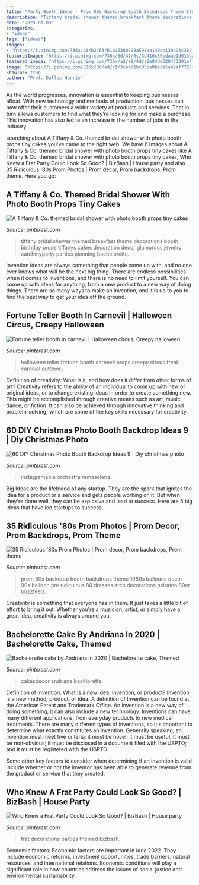 ```yaml
---
title: "Party Booth Ideas - Prom 80s Backdrop Booth Backdrops Theme 1980s Balloons Decor 90s Balloon Pre Ridiculous 80 Dresses Arch Decorations Heiraten 80er Buzzfeed"
description: "Tiffany bridal shower themed breakfast theme decorations booth birthday props tiffanys cakes decoration decor glamorous jewelry catchmyparty parties planning bachelorette"
date: "2023-01-03"
categories:
- "ideas"
tags: ["ideas"]
images:
- "https://i.pinimg.com/736x/b1/b2/63/b1b26380899a598aa140db130a93c382.jpg"
featuredImage: "https://i.pinimg.com/736x/3d/41/6c/3d416c50bdaab1d61bb281a038ad024a--s-prom-balloon-backdrop.jpg"
featured_image: "https://i.pinimg.com/736x/a2/e8/4d/a2e84de328473091e4fdfc76df1a6e0f.jpg"
image: "https://i.pinimg.com/736x/3c/ad/c1/3cadc1bc85ca0bece5eb2af7725dec4e.jpg"
ShowToc: true
author: "Prof. Dallas Harris"
---
```



As the world progresses, innovation is essential to keeping businesses afloat. With new technology and methods of production, businesses can now offer their customers a wider variety of products and services. That in turn allows customers to find what they’re looking for and make a purchase. This innovation has also led to an increase in the number of jobs in the industry.

	

		
searching about A Tiffany &amp; Co. themed bridal shower with photo booth props tiny cakes you've came to the right web. We have 6 Images about A Tiffany &amp; Co. themed bridal shower with photo booth props tiny cakes like A Tiffany &amp; Co. themed bridal shower with photo booth props tiny cakes, Who Knew a Frat Party Could Look So Good? | BizBash | House party and also 35 Ridiculous &#039;80s Prom Photos | Prom decor, Prom backdrops, Prom theme. Here you go:
		
    
## A Tiffany &amp; Co. Themed Bridal Shower With Photo Booth Props Tiny Cakes

<img loading=lazy src="https://i.pinimg.com/736x/e4/49/68/e44968f990189e7a0c96d04a7b0c5d94.jpg" onerror="this.onerror=null;this.src='https://tse3.mm.bing.net/th?id=OIP.VExGdnfKAR--ft2_5pauiwHaOy&amp;pid=15.1';" alt="A Tiffany &amp; Co. themed bridal shower with photo booth props tiny cakes">

_Source: pinterest.com_

>tiffany bridal shower themed breakfast theme decorations booth birthday props tiffanys cakes decoration decor glamorous jewelry catchmyparty parties planning bachelorette. 

	

Invention ideas are always something that people come up with, and no one ever knows what will be the next big thing. There are endless possibilities when it comes to inventions, and there is no need to limit yourself. You can come up with ideas for anything, from a new product to a new way of doing things. There are so many ways to make an invention, and it is up to you to find the best way to get your idea off the ground.

    
## Fortune Teller Booth In Carnevil | Halloween Circus, Creepy Halloween

<img loading=lazy src="https://i.pinimg.com/736x/b1/b2/63/b1b26380899a598aa140db130a93c382.jpg" onerror="this.onerror=null;this.src='https://tse4.mm.bing.net/th?id=OIP.11sqyy_dCSlIdkkWOFmwQgHaJ3&amp;pid=15.1';" alt="Fortune teller booth in carnevil | Halloween circus, Creepy halloween">

_Source: pinterest.com_

>halloween teller fortune booth carnevil props creepy circus freak carnival outdoor. 

	

Definition of creativity: What is it, and how does it differ from other forms of art?
Creativity refers to the ability of an individual to come up with new or original ideas, or to change existing ideas in order to create something new. This might be accomplished through creative means such as art, music, dance, or fiction. It can also be achieved through innovative thinking and problem-solving, which are some of the key skills necessary for creativity.

    
## 60 DIY Christmas Photo Booth Backdrop Ideas 9 | Diy Christmas Photo

<img loading=lazy src="https://i.pinimg.com/736x/58/f0/cc/58f0cce01841620072d9ecc8bdc84f4a.jpg" onerror="this.onerror=null;this.src='https://tse1.mm.bing.net/th?id=OIP.qdV90GicnlIZfyq5LqcAjAHaLH&amp;pid=15.1';" alt="60 DIY Christmas Photo Booth Backdrop Ideas 9 | Diy christmas photo">

_Source: pinterest.com_

>instagramable orchestra remaselena. 

	

Big Ideas are the lifeblood of any startup. They are the spark that ignites the idea for a product or a service and gets people working on it. But when they're done well, they can be explosive and lead to success. Here are 5 big ideas that have led startups to success.

    
## 35 Ridiculous &#039;80s Prom Photos | Prom Decor, Prom Backdrops, Prom Theme

<img loading=lazy src="https://i.pinimg.com/736x/3d/41/6c/3d416c50bdaab1d61bb281a038ad024a--s-prom-balloon-backdrop.jpg" onerror="this.onerror=null;this.src='https://tse4.mm.bing.net/th?id=OIP.04B8zA1EVr1CYsMbz4dXnAHaKj&amp;pid=15.1';" alt="35 Ridiculous &#039;80s Prom Photos | Prom decor, Prom backdrops, Prom theme">

_Source: pinterest.com_

>prom 80s backdrop booth backdrops theme 1980s balloons decor 90s balloon pre ridiculous 80 dresses arch decorations heiraten 80er buzzfeed. 

	

Creativity is something that everyone has in them. It just takes a little bit of effort to bring it out. Whether you're a musician, artist, or simply have a great idea, creativity is always around you.

    
## Bachelorette Cake By Andriana In 2020 | Bachelorette Cake, Themed

<img loading=lazy src="https://i.pinimg.com/736x/3c/ad/c1/3cadc1bc85ca0bece5eb2af7725dec4e.jpg" onerror="this.onerror=null;this.src='https://tse3.mm.bing.net/th?id=OIP.71TGKZ8XOKX-CwSnzSAw6AHaJ3&amp;pid=15.1';" alt="Bachelorette cake by Andriana in 2020 | Bachelorette cake, Themed">

_Source: pinterest.com_

>cakesdecor andriana bachlorette. 

	

Definition of Invention: What is a new idea, invention, or product?
Invention is a new method, product, or idea. A definition of Invention can be found at the American Patent and Trademark Office. An invention is a new way of doing something, it can also include a new technology. Inventions can have many different applications, from everyday products to new medical treatments. 
There are many different types of inventions, so it's important to determine what exactly constitutes an invention. Generally speaking, an invention must meet five criteria: it must be novel; it must be useful; it must be non-obvious; it must be disclosed in a document filed with the USPTO; and it must be registered with the USPTO. 

Some other key factors to consider when determining if an invention is valid include whether or not the inventor has been able to generate revenue from the product or service that they created.

    
## Who Knew A Frat Party Could Look So Good? | BizBash | House Party

<img loading=lazy src="https://i.pinimg.com/736x/a2/e8/4d/a2e84de328473091e4fdfc76df1a6e0f.jpg" onerror="this.onerror=null;this.src='https://tse2.mm.bing.net/th?id=OIP.wEcZ52TcaCMzoOEp8LzedgHaLK&amp;pid=15.1';" alt="Who Knew a Frat Party Could Look So Good? | BizBash | House party">

_Source: pinterest.com_

>frat decorations parties themed bizbash. 

	

Economic factors:
Economic factors are important in Idea 2022. They include economic reforms, investment opportunities, trade barriers, natural resources, and international relations. Economic conditions will play a significant role in how countries address the issues of social justice and environmental sustainability.

